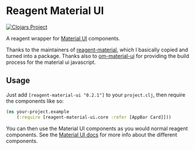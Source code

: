 # Reagent Material UI
[![Clojars Project](https://img.shields.io/clojars/v/reagent-material-ui.svg)](https://clojars.org/reagent-material-ui)

A reagent wrapper for [Material UI](http://www.material-ui.com/#/) components.

Thanks to the maintainers of [reagent-material](https://github.com/tuhlmann/reagent-material), which I basically copied and turned into a package. Thanks also to [om-material-ui](https://github.com/taylorSando/om-material-ui) for providing the build process for the material ui javascript.

## Usage

Just add `[reagent-material-ui "0.2.1"]` to your `project.clj`, then require the components like so:

```clojure
(ns your-project.example
    (:require [reagent-material-ui.core :refer [AppBar Card]]))
```

You can then use the Material UI components as you would normal reagent components. See the [Material UI docs](http://www.material-ui.com/#/components/app-bar) for more info about the different components.

